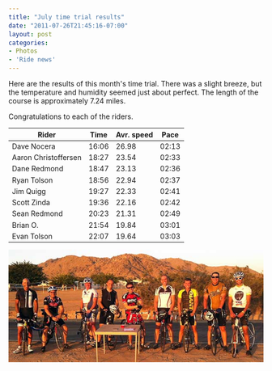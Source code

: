 ```yaml
---
title: "July time trial results"
date: "2011-07-26T21:45:16-07:00"
layout: post
categories:
- Photos
- 'Ride news'
---
```


Here are the results of this month's time trial. There was a slight breeze, but the temperature and humidity seemed just about perfect. The length of the course is approximately 7.24 miles.

Congratulations to each of the riders.

| Rider | Time | Avr. speed | Pace |
|---|---|---|---|
| Dave Nocera | 16:06 | 26.98 | 02:13 |
| Aaron Christoffersen | 18:27 | 23.54 | 02:33 |
| Dane Redmond | 18:47 | 23.13 | 02:36 |
| Ryan Tolson | 18:56 | 22.94 | 02:37 |
| Jim Quigg | 19:27 | 22.33 | 02:41 |
| Scott Zinda | 19:36 | 22.16 | 02:42 |
| Sean Redmond | 20:23 | 21.31 | 02:49 |
| Brian O. | 21:54 | 19.84 | 03:01 |
| Evan Tolson | 22:07 | 19.64 | 03:03 |

![Victor Valley Velo time trial group](/assets/img/2011/07/26-time-trial.jpg)

